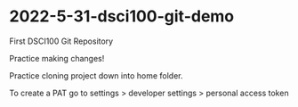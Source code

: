 # 2022-5-31-dsci100-git-demo
First DSCI100 Git Repository

Practice making changes!

Practice cloning project down into home folder.

To create a PAT go to settings > developer settings > personal access token
